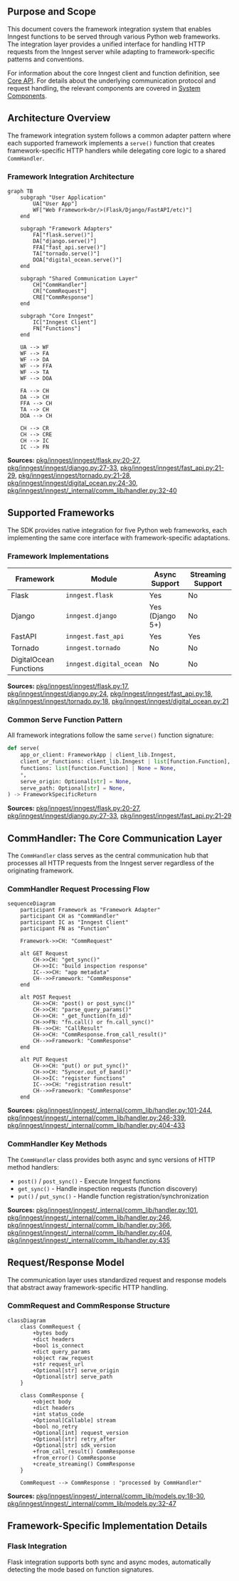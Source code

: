 ## Purpose and Scope

This document covers the framework integration system that enables Inngest functions to be served through various Python web frameworks. The integration layer provides a unified interface for handling HTTP requests from the Inngest server while adapting to framework-specific patterns and conventions.

For information about the core Inngest client and function definition, see [Core API](#3). For details about the underlying communication protocol and request handling, the relevant components are covered in [System Components](#2.3).

## Architecture Overview

The framework integration system follows a common adapter pattern where each supported framework implements a `serve()` function that creates framework-specific HTTP handlers while delegating core logic to a shared `CommHandler`.

### Framework Integration Architecture

```mermaid
graph TB
    subgraph "User Application"
        UA["User App"]
        WF["Web Framework<br/>(Flask/Django/FastAPI/etc)"]
    end
    
    subgraph "Framework Adapters"
        FA["flask.serve()"]
        DA["django.serve()"]
        FFA["fast_api.serve()"]
        TA["tornado.serve()"]
        DOA["digital_ocean.serve()"]
    end
    
    subgraph "Shared Communication Layer"
        CH["CommHandler"]
        CR["CommRequest"]
        CRE["CommResponse"]
    end
    
    subgraph "Core Inngest"
        IC["Inngest Client"]
        FN["Functions"]
    end
    
    UA --> WF
    WF --> FA
    WF --> DA  
    WF --> FFA
    WF --> TA
    WF --> DOA
    
    FA --> CH
    DA --> CH
    FFA --> CH
    TA --> CH
    DOA --> CH
    
    CH --> CR
    CH --> CRE
    CH --> IC
    IC --> FN
```

**Sources:** [pkg/inngest/inngest/flask.py:20-27](), [pkg/inngest/inngest/django.py:27-33](), [pkg/inngest/inngest/fast_api.py:21-29](), [pkg/inngest/inngest/tornado.py:21-28](), [pkg/inngest/inngest/digital_ocean.py:24-30](), [pkg/inngest/inngest/_internal/comm_lib/handler.py:32-40]()

## Supported Frameworks

The SDK provides native integration for five Python web frameworks, each implementing the same core interface with framework-specific adaptations.

### Framework Implementations

| Framework | Module | Async Support | Streaming Support |
|-----------|---------|---------------|-------------------|
| Flask | `inngest.flask` | Yes | No |
| Django | `inngest.django` | Yes (Django 5+) | No |
| FastAPI | `inngest.fast_api` | Yes | Yes |
| Tornado | `inngest.tornado` | No | No |
| DigitalOcean Functions | `inngest.digital_ocean` | No | No |

**Sources:** [pkg/inngest/inngest/flask.py:17](), [pkg/inngest/inngest/django.py:24](), [pkg/inngest/inngest/fast_api.py:18](), [pkg/inngest/inngest/tornado.py:18](), [pkg/inngest/inngest/digital_ocean.py:21]()

### Common Serve Function Pattern

All framework integrations follow the same `serve()` function signature:

```python
def serve(
    app_or_client: FrameworkApp | client_lib.Inngest,
    client_or_functions: client_lib.Inngest | list[function.Function],
    functions: list[function.Function] | None = None,
    *,
    serve_origin: Optional[str] = None,
    serve_path: Optional[str] = None,
) -> FrameworkSpecificReturn
```

**Sources:** [pkg/inngest/inngest/flask.py:20-27](), [pkg/inngest/inngest/django.py:27-33](), [pkg/inngest/inngest/fast_api.py:21-29]()

## CommHandler: The Core Communication Layer

The `CommHandler` class serves as the central communication hub that processes all HTTP requests from the Inngest server regardless of the originating framework.

### CommHandler Request Processing Flow

```mermaid
sequenceDiagram
    participant Framework as "Framework Adapter"
    participant CH as "CommHandler"
    participant IC as "Inngest Client"
    participant FN as "Function"
    
    Framework->>CH: "CommRequest"
    
    alt GET Request
        CH->>CH: "get_sync()"
        CH->>IC: "build inspection response"
        IC-->>CH: "app metadata"
        CH-->>Framework: "CommResponse"
    end
    
    alt POST Request
        CH->>CH: "post() or post_sync()"
        CH->>CH: "parse_query_params()"
        CH->>CH: "_get_function(fn_id)"
        CH->>FN: "fn.call() or fn.call_sync()"
        FN-->>CH: "CallResult"
        CH->>CH: "CommResponse.from_call_result()"
        CH-->>Framework: "CommResponse"
    end
    
    alt PUT Request
        CH->>CH: "put() or put_sync()"
        CH->>CH: "Syncer.out_of_band()"
        CH->>IC: "register functions"
        IC-->>CH: "registration result"
        CH-->>Framework: "CommResponse"
    end
```

**Sources:** [pkg/inngest/inngest/_internal/comm_lib/handler.py:101-244](), [pkg/inngest/inngest/_internal/comm_lib/handler.py:246-339](), [pkg/inngest/inngest/_internal/comm_lib/handler.py:404-433]()

### CommHandler Key Methods

The `CommHandler` class provides both async and sync versions of HTTP method handlers:

- `post()` / `post_sync()` - Execute Inngest functions
- `get_sync()` - Handle inspection requests (function discovery)
- `put()` / `put_sync()` - Handle function registration/synchronization

**Sources:** [pkg/inngest/inngest/_internal/comm_lib/handler.py:101](), [pkg/inngest/inngest/_internal/comm_lib/handler.py:246](), [pkg/inngest/inngest/_internal/comm_lib/handler.py:366](), [pkg/inngest/inngest/_internal/comm_lib/handler.py:404](), [pkg/inngest/inngest/_internal/comm_lib/handler.py:435]()

## Request/Response Model

The communication layer uses standardized request and response models that abstract away framework-specific HTTP handling.

### CommRequest and CommResponse Structure

```mermaid
classDiagram
    class CommRequest {
        +bytes body
        +dict headers
        +bool is_connect
        +dict query_params
        +object raw_request
        +str request_url
        +Optional[str] serve_origin
        +Optional[str] serve_path
    }
    
    class CommResponse {
        +object body
        +dict headers
        +int status_code
        +Optional[Callable] stream
        +bool no_retry
        +Optional[int] request_version
        +Optional[str] retry_after
        +Optional[str] sdk_version
        +from_call_result() CommResponse
        +from_error() CommResponse
        +create_streaming() CommResponse
    }
    
    CommRequest --> CommResponse : "processed by CommHandler"
```

**Sources:** [pkg/inngest/inngest/_internal/comm_lib/models.py:18-30](), [pkg/inngest/inngest/_internal/comm_lib/models.py:32-47]()

## Framework-Specific Implementation Details

### Flask Integration

Flask integration supports both sync and async modes, automatically detecting the mode based on function signatures.

```python
